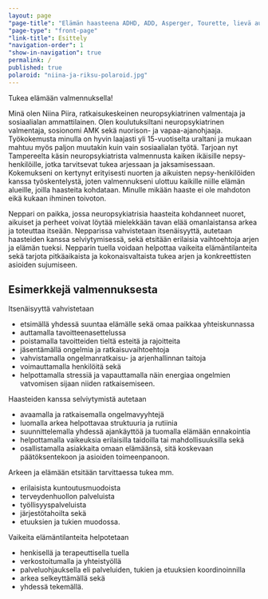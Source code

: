 ```yaml
---
layout: page
"page-title": "Elämän haasteena ADHD, ADD, Asperger, Tourette, lievä autismi?"
"page-type": "front-page"
"link-title": Esittely
"navigation-order": 1
"show-in-navigation": true
permalink: /
published: true
polaroid: "niina-ja-riksu-polaroid.jpg"
---
```





Tukea elämään valmennuksella!

Minä olen Niina Piira, ratkaisukeskeinen neuropsykiatrinen valmentaja ja sosiaalialan ammattilainen. Olen koulutuksiltani neuropsykiatrinen valmentaja, sosionomi AMK sekä nuorison- ja vapaa-ajanohjaaja. Työkokemusta minulla on hyvin laajasti yli 15-vuotiselta uraltani ja mukaan mahtuu myös paljon muutakin kuin vain sosiaalialan työtä. Tarjoan nyt Tampereelta käsin neuropsykiatrista valmennusta kaiken ikäisille nepsy-henkilöille, jotka tarvitsevat tukea arjessaan ja jaksamisessaan. Kokemukseni on kertynyt erityisesti nuorten ja aikuisten nepsy-henkilöiden kanssa työskentelystä, joten valmennukseni ulottuu kaikille niille elämän alueille, joilla haasteita kohdataan. Minulle mikään haaste ei ole mahdoton eikä kukaan ihminen toivoton.

Neppari on paikka, jossa neuropsykiatrisia haasteita kohdanneet nuoret, aikuiset ja perheet voivat löytää mielekkään tavan elää omanlaistansa arkea ja toteuttaa itseään. Nepparissa vahvistetaan itsenäisyyttä, autetaan haasteiden kanssa selviytymisessä, sekä etsitään erilaisia vaihtoehtoja arjen ja elämän tueksi. Nepparin tuella voidaan helpottaa vaikeita elämäntilanteita sekä tarjota pitkäaikaista ja kokonaisvaltaista tukea arjen ja konkreettisten asioiden sujumiseen.

## Esimerkkejä valmennuksesta

Itsenäisyyttä vahvistetaan

* etsimällä yhdessä suuntaa elämälle sekä omaa paikkaa yhteiskunnassa
* auttamalla tavoitteenasettelussa
* poistamalla tavoitteiden tieltä esteitä ja rajoitteita
* jäsentämällä ongelmia ja ratkaisuvaihtoehtoja
* vahvistamalla ongelmanratkaisu- ja arjenhallinnan taitoja
* voimauttamalla henkilöitä sekä
* helpottamalla stressiä ja vapauttamalla näin energiaa ongelmien vatvomisen sijaan niiden ratkaisemiseen.

Haasteiden kanssa selviytymistä autetaan

* avaamalla ja ratkaisemalla ongelmavyyhtejä
* luomalla arkea helpottavaa struktuuria ja rutiinia
* suunnittelemalla yhdessä ajankäyttöä ja tuomalla elämään ennakointia
* helpottamalla vaikeuksia erilaisilla taidoilla tai mahdollisuuksilla sekä
* osallistamalla asiakkaita omaan elämäänsä, sitä koskevaan päätöksentekoon ja asioiden toimeenpanoon.

Arkeen ja elämään etsitään tarvittaessa tukea mm.

* erilaisista kuntoutusmuodoista
* terveydenhuollon palveluista
* työllisyyspalveluista
* järjestötahoilta sekä
* etuuksien ja tukien muodossa.

Vaikeita elämäntilanteita helpotetaan

* henkisellä ja terapeuttisella tuella
* verkostoitumalla ja yhteistyöllä
* palveluohjauksella eli palveluiden, tukien ja etuuksien koordinoinnilla
* arkea selkeyttämällä sekä
* yhdessä tekemällä.
